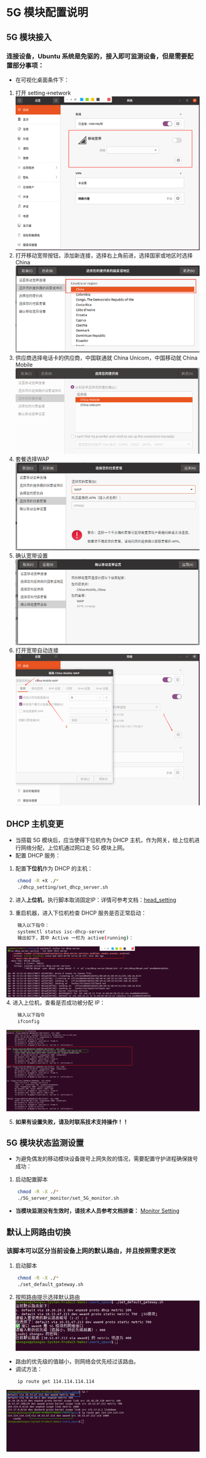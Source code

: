 # 5G 模块配置说明
## 5G 模块接入
### 连接设备，Ubuntu 系统是免驱的，接入即可监测设备，但是需要配置部分事项：
- 在可视化桌面条件下：
1. 打开 setting->network
![alt text](./Access_5G_moudle/image.png)
2. 打开移动宽带按钮，添加新连接，选择右上角前进，选择国家或地区时选择 China
![alt text](./Access_5G_moudle/image-1.png)
3. 供应商选择电话卡的供应商，中国联通就 China Unicom，中国移动就 China Mobile
![alt text](./Access_5G_moudle/image-2.png)
4. 套餐选择WAP
![alt text](./Access_5G_moudle/image-3.png)
5. 确认宽带设置
![alt text](./Access_5G_moudle/image-4.png)
6. 打开宽带自动连接
![alt text](./Access_5G_moudle/image-5.png)
## DHCP 主机变更
- 当搭载 5G 模块后，应当使得下位机作为 DHCP 主机，作为网关，给上位机进行网络分配，上位机通过网口走 5G 模块上网。
- 配置 DHCP 服务：
1. 配置**下位机**作为 DHCP 的主机：
```bash
    chmod -R +X ./* 
    ./dhcp_setting/set_dhcp_server.sh
```
2. 进入**上位机**，执行脚本取消固定IP：详情可参考文档：[head_setting](./dhcp_setting/head_dhcp_setting.md)

3. 重启机器，进入下位机检查 DHCP 服务是否正常启动：
```bash
    输入以下指令：
    systemctl status isc-dhcp-server
    输出如下，其中 Active 一栏为 active(running)：
```
![alt text](./dhcp_setting/image.png)
4. 进入上位机，查看是否成功被分配 IP：
```bash
    输入以下指令
    ifconfig
```
![alt text](./dhcp_setting/image-1.png)

5. **如果有设置失败，请及时联系技术支持操作！！**

## 5G 模块状态监测设置
- 为避免偶发的移动模块设备拨号上网失败的情况，需要配置守护进程确保拨号成功：
1. 启动配置脚本
```bash
    chmod -R -X ./* 
    ./5G_server_monitor/set_5G_monitor.sh
```
- **当模块监测没有生效时，请技术人员参考文档排查：**
[Monitor Setting](./5G_server_monitor/Readme.md)
## 默认上网路由切换
### 该脚本可以区分当前设备上网的默认路由，并且按照需求更改
1. 启动脚本
```bash
    chmod -R -X ./* 
    ./set_default_gateway.sh
```
2. 按照路由提示选择默认路由
![alt text](image.png)
- 路由的优先级的值越小，则网络会优先经过该路由。
- 调试方法：
```bash
    ip route get 114.114.114.114
```
![alt text](image-1.png)
